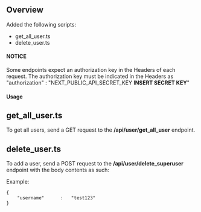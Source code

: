 ## Overview
Added the following scripts:
- get_all_user.ts
- delete_user.ts

#### NOTICE
Some endpoints expect an authorization key in the Headers of each request. The authorization key must be indicated in the Headers as "authorization" : "NEXT_PUBLIC_API_SECRET_KEY **INSERT SECRET KEY**"

#### Usage
## get_all_user.ts
To get all users, send a GET request to the **/api/user/get_all_user** endpoint.

## delete_user.ts
To add a user, send a POST request to the **/api/user/delete_superuser** endpoint with the body contents as such:

Example:

```
{
    "username"      :   "test123"
}
```